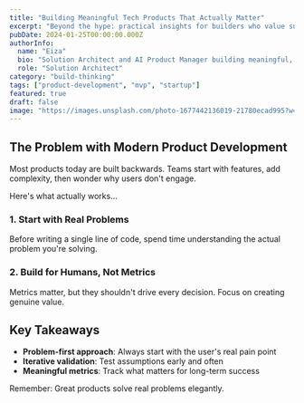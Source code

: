 ```yaml
---
title: "Building Meaningful Tech Products That Actually Matter"
excerpt: "Beyond the hype: practical insights for builders who value substance over style."
pubDate: 2024-01-25T00:00:00.000Z
authorInfo:
  name: "Eiza"
  bio: "Solution Architect and AI Product Manager building meaningful, data-driven products"
  role: "Solution Architect"
category: "build-thinking"
tags: ["product-development", "mvp", "startup"]
featured: true
draft: false
image: "https://images.unsplash.com/photo-1677442136019-21780ecad995?w=1200&h=600&fit=crop"
---
```


## The Problem with Modern Product Development

Most products today are built backwards. Teams start with features, add complexity, then wonder why users don't engage.

Here's what actually works...

### 1. Start with Real Problems

Before writing a single line of code, spend time understanding the actual problem you're solving.

### 2. Build for Humans, Not Metrics

Metrics matter, but they shouldn't drive every decision. Focus on creating genuine value.

## Key Takeaways

- **Problem-first approach**: Always start with the user's real pain point
- **Iterative validation**: Test assumptions early and often
- **Meaningful metrics**: Track what matters for long-term success

Remember: Great products solve real problems elegantly.
